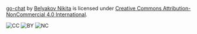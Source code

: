 [go-chat](https://github.com/HexArchy/go-chat) by [Belyakov Nikita](https://github.com/HexArchy) is licensed under [Creative Commons Attribution-NonCommercial 4.0 International](https://creativecommons.org/licenses/by-nc/4.0/?ref=chooser-v1).

![CC](https://mirrors.creativecommons.org/presskit/icons/cc.svg?ref=chooser-v1) ![BY](https://mirrors.creativecommons.org/presskit/icons/by.svg?ref=chooser-v1) ![NC](https://mirrors.creativecommons.org/presskit/icons/nc.svg?ref=chooser-v1)
